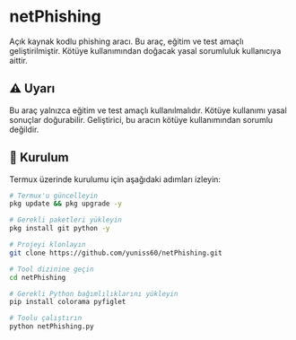 # netPhishing

Açık kaynak kodlu phishing aracı. Bu araç, eğitim ve test amaçlı geliştirilmiştir. Kötüye kullanımından doğacak yasal sorumluluk kullanıcıya aittir.

## ⚠️ Uyarı

Bu araç yalnızca eğitim ve test amaçlı kullanılmalıdır. Kötüye kullanımı yasal sonuçlar doğurabilir. Geliştirici, bu aracın kötüye kullanımından sorumlu değildir.

## 🔧 Kurulum

Termux üzerinde kurulumu için aşağıdaki adımları izleyin:

```bash
# Termux'u güncelleyin
pkg update && pkg upgrade -y

# Gerekli paketleri yükleyin
pkg install git python -y

# Projeyi klonlayın
git clone https://github.com/yuniss60/netPhishing.git

# Tool dizinine geçin
cd netPhishing

# Gerekli Python bağımlılıklarını yükleyin
pip install colorama pyfiglet

# Toolu çalıştırın
python netPhishing.py
